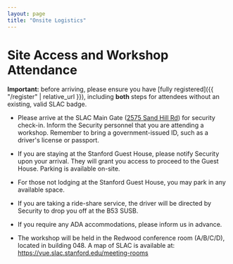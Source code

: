 ```yaml
---
layout: page
title: "Onsite Logistics"
---
```


# Site Access and Workshop Attendance

**Important:** before arriving, please ensure you have [fully registered]({{ "/register" | relative_url }}), including **both** steps for attendees without an existing, valid SLAC badge.

 * Please arrive at the SLAC Main Gate ([2575 Sand Hill Rd](https://maps.app.goo.gl/q1iT8b3xzSrFgVrF6)) for security check-in. Inform the Security personnel that you are attending a workshop. Remember to bring a government-issued ID, such as a driver's license or passport.

 * If you are staying at the Stanford Guest House, please notify Security upon your arrival. They will grant you access to proceed to the Guest House. Parking is available on-site.

 * For those not lodging at the Stanford Guest House, you may park in any available space.

 * If you are taking a ride-share service, the driver will be directed by Security to drop you off at the B53 SUSB.

 * If you require any ADA accommodations, please inform us in advance.

 * The workshop will be held in the Redwood conference room (A/B/C/D), located in building 048. A map of SLAC is available at: <https://vue.slac.stanford.edu/meeting-rooms>
